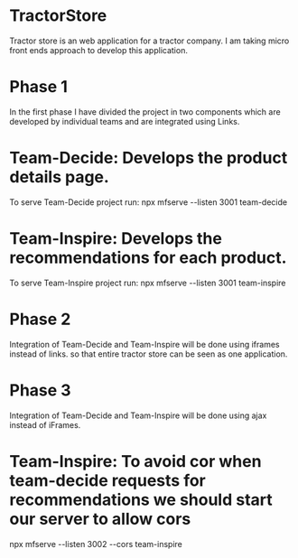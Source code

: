 # TractorStore
Tractor store is an web application for a tractor company. I am taking micro front ends approach to develop this application.

# Phase 1
In the first phase I have divided the project in two components which are developed by individual teams and are integrated using Links.
# Team-Decide: Develops the product details page.
To serve Team-Decide project run: npx mfserve --listen 3001 team-decide
# Team-Inspire: Develops the recommendations for each product. 
To serve Team-Inspire project run: npx mfserve --listen 3001 team-inspire

# Phase 2
Integration of Team-Decide and Team-Inspire will be done using iframes instead of links. so that entire tractor store can be seen as one application.

# Phase 3
Integration of Team-Decide and Team-Inspire will be done using ajax instead of iFrames.

# Team-Inspire: To avoid cor when team-decide requests for recommendations we should start our server to allow cors
npx mfserve --listen 3002 --cors team-inspire